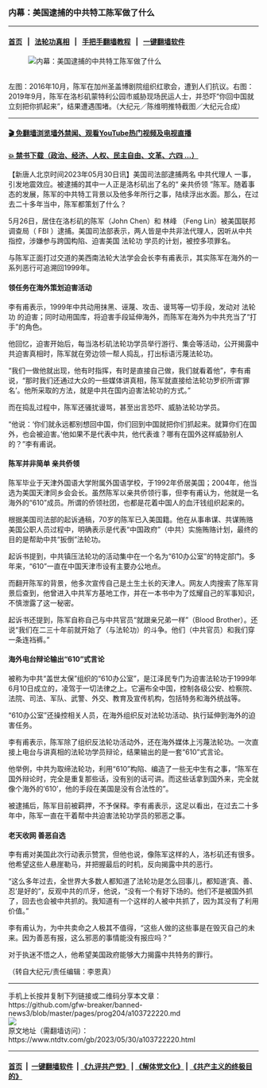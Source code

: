 ### 内幕：美国逮捕的中共特工陈军做了什么
------------------------

#### [首页](https://github.com/gfw-breaker/banned-news3/blob/master/README.md) &nbsp;&nbsp;|&nbsp;&nbsp; [法轮功真相](https://github.com/begood0513/basic/blob/master/README.md)  &nbsp;&nbsp;|&nbsp;&nbsp; [手把手翻墙教程](https://github.com/gfw-breaker/guides/wiki)  &nbsp;&nbsp;|&nbsp;&nbsp; [一键翻墙软件](https://github.com/gfw-breaker/nogfw/blob/master/README.md)  



<div><div class="featured_image">
 <figure>
  <img alt="内幕：美国逮捕的中共特工陈军做了什么" src="https://i.ntdtv.com/assets/uploads/2023/05/id103722226-6678678857657Jet-800x450.jpg"/>
 </figure><br/>
 <span class="caption">
  左图：2016年10月，陈军在加州圣盖博剧院组织红歌会，遭到人们抗议。右图：2019年9月，陈军在洛杉矶蒙特利公园市威胁现场民运人士，并恐吓“你回中国就立刻把你抓起来”，结果遭遇围堵。（大纪元／陈维明推特截图／大纪元合成）
 </span>
</div>
</div><hr/>

#### [ 🎬  免翻墙浏览墙外禁闻、观看YouTube热门视频及电视直播](https://github.com/gfw-breaker/HelloWorld)

#### [ 💥  禁书下载（政治、经济、人权、民主自由、文革、六四 ...）](https://github.com/gfw-breaker/books/blob/master/README.md)

<div><div class="post_content" itemprop="articleBody">
 <p>
  【新唐人北京时间2023年05月30日讯】美国司法部逮捕两名
  <ok href="https://www.ntdtv.com/gb/中共代理人.htm">
   中共代理人
  </ok>
  一事，引发地震效应。被逮捕的其中一人正是洛杉矶出了名的“
  <ok href="https://www.ntdtv.com/gb/亲共侨领.htm">
   亲共侨领
  </ok>
  ”陈军。随着事态的发展，陈军的中共特工背景以及他多年所行之事，陆续浮出水面。那么，在过去二十多年当中，陈军都策划了什么？
 </p>
 <p>
  5月26日，居住在洛杉矶的陈军（John Chen）和
  <ok href="https://www.ntdtv.com/gb/林峰.htm">
   林峰
  </ok>
  （Feng Lin）被美国联邦调查局（
  <ok href="https://www.ntdtv.com/gb/fbi.htm">
   FBI
  </ok>
  ）逮捕。美国司法部表示，两人皆是中共非法代理人，因听从中共指控，涉嫌参与跨国构陷、迫害美国
  <ok href="https://www.ntdtv.com/gb/法轮功.htm">
   法轮功
  </ok>
  学员的计划，被控多项罪名。
 </p>
 <p>
  与陈军正面打过交道的美西南法轮大法学会会长李有甫表示，其实陈军在海外的一系列恶行可追溯回1999年。
 </p>
 <h4>
  领任务在海外策划迫害活动
 </h4>
 <p>
  李有甫表示，1999年中共动用抹黑、诬蔑、攻击、谩骂等一切手段，发动对
  <ok href="https://www.ntdtv.com/gb/法轮功.htm">
   法轮功
  </ok>
  的迫害；同时动用国库，将迫害手段延伸海外，而陈军在海外为中共充当了“打手”的角色。
 </p>
 <p>
  他回忆，迫害开始后，每当洛杉矶法轮功学员举行游行、集会等活动，公开揭露中共迫害真相时，陈军就在旁边领一帮人捣乱，打出标语污蔑法轮功。
 </p>
 <p>
  “我们一做他就出现，他有时指挥，有时是直接自己做，我们就看着他”，李有甫说，“那时我们还通过大众的一些媒体讲真相，陈军就直接给法轮功罗织所谓‘罪名’。他所采取的方法，就是中共在国内迫害法轮功的方式。”
 </p>
 <p>
  而在捣乱过程中，陈军还骚扰谩骂，甚至出言恐吓、威胁法轮功学员。
 </p>
 <p>
  “他说：‘你们就永远都别想回中国，你们回到中国就把你们抓起来。就算你们在国外，也会被迫害。’他如果不是代表中共，他代表谁？哪有在国外这样威胁别人的？”李有甫说。
 </p>
 <h4>
  陈军并非简单
  <ok href="https://www.ntdtv.com/gb/亲共侨领.htm">
   亲共侨领
  </ok>
 </h4>
 <p>
  陈军毕业于天津外国语大学附属外国语学校，于1992年侨居美国；2004年，他当选为美国天津同乡会会长。虽然陈军以亲共侨领行事，但李有甫认为，他就是一名海外的“610”成员。所谓的侨领社团，也都是花着中国人的血汗钱组织起来的。
 </p>
 <p>
  根据美国司法部的起诉通稿，70岁的陈军已入美国籍。他在从事串谋、共谋贿赂美国公职人员过程中，明确表示是代表“中国政府”（中共）实施贿赂计划，最终的目的是帮助中共“扳倒”法轮功。
 </p>
 <p>
  起诉书提到，中共镇压法轮功的活动集中在一个名为“610办公室”的特定部门。多年来，“610”一直在中国天津市设有主要办公地点。
 </p>
 <p>
  而翻开陈军的背景，他多次宣传自己是土生土长的天津人。网友人肉搜索了陈军背景后查到，他曾进入中共军方基地工作，并在一本书中为了炫耀自己的军事知识，不慎泄露了这一秘密。
 </p>
 <p>
  起诉书还提到，陈军自称自己与中共官员“就跟亲兄弟一样”（Blood Brother）。还说“我们在二三十年前就开始了（与法轮功）的斗争。他们（中共官员）和我们穿一条连裆裤。”
 </p>
 <h4>
  海外电台辩论输出“610”式言论
 </h4>
 <p>
  被称为中共“盖世太保”组织的“610办公室”，是江泽民专门为迫害法轮功于1999年6月10日成立的，凌驾于一切法律之上。它遍布全中国，控制各级公安、检察院、法院、司法、军队、武警、外交、教育及宣传机构，包括特务和海外统战等。
 </p>
 <p>
  “610办公室”还操控相关人员，在海外组织反对法轮功活动、执行延伸到海外的迫害任务。
 </p>
 <p>
  李有甫表示，陈军除了组织反法轮功活动外，还在海外媒体上污蔑法轮功。一次直接上电台与讲真相的法轮功学员辩论，结果输出的是一套“610”式言论。
 </p>
 <p>
  他举例，中共为取缔法轮功，利用“610”构陷、编造了一些无中生有之事，“陈军在国外辩论时，完全是重复那些话，没有别的话可讲。而这些话拿到国外来，完全就像个海外的‘610’，他的手段在美国是没有合法性的”。
 </p>
 <p>
  被逮捕后，陈军目前被羁押，不予保释。李有甫表示，这足以看出，在过去二十多年中，陈军一直在干着帮中共迫害法轮功学员的邪恶之事。
 </p>
 <h4>
  老天收网 善恶自选
 </h4>
 <p>
  李有甫对美国此次行动表示赞赏，但他也说，像陈军这样的人，洛杉矶还有很多。他希望这些人悬崖勒马，并把握最后的时机，反向揭露中共的恶行。
 </p>
 <p>
  “这么多年过去，全世界大多数人都知道了法轮功是怎么回事儿，都知道‘真、善、忍’是好的”，反观中共的爪牙，他说，“没有一个有好下场的。他们不是被国外抓了，回去也会被中共抓的。我知道有一个这样的人被中共抓了，因为其没有了利用价值。”
 </p>
 <p>
  李有甫认为，为中共卖命之人极其不值得，“这些人做的这些事是在毁灭自己的未来。因为善恶有报，这么邪恶的事情能没有报应吗？”
 </p>
 <p>
  对于执迷不悟之人，他希望美国政府能够大力揭露中共特务的罪行。
 </p>
 <p>
  （转自大纪元/责任编辑：李恩真）
 </p>
 <div class="single_ad">
 </div>
</div>
</div>
<hr/>
手机上长按并复制下列链接或二维码分享本文章：<br/>
https://github.com/gfw-breaker/banned-news3/blob/master/pages/prog204/a103722220.md <br/>
<a href='https://github.com/gfw-breaker/banned-news3/blob/master/pages/prog204/a103722220.md'><img src='https://github.com/gfw-breaker/banned-news3/blob/master/pages/prog204/a103722220.md.png'/></a> <br/>
原文地址（需翻墙访问）：https://www.ntdtv.com/gb/2023/05/30/a103722220.html


------------------------
#### [首页](https://github.com/gfw-breaker/banned-news3/blob/master/README.md) &nbsp;|&nbsp; [一键翻墙软件](https://github.com/gfw-breaker/nogfw/blob/master/README.md) &nbsp;| [《九评共产党》](https://github.com/gfw-breaker/9ping.md/blob/master/README.md#九评之一评共产党是什么) | [《解体党文化》](https://github.com/gfw-breaker/jtdwh.md/blob/master/README.md) | [《共产主义的终极目的》](https://github.com/gfw-breaker/gczydzjmd.md/blob/master/README.md)


<img src='http://gfw-breaker.win/banned-news3/pages/prog204/a103722220.md' width='0px' height='0px'/>